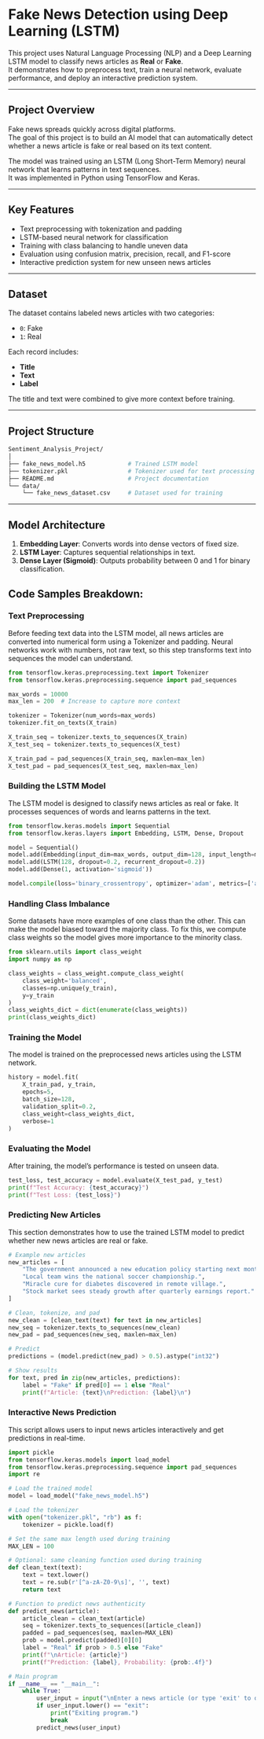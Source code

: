 # Fake News Detection using Deep Learning (LSTM)

This project uses Natural Language Processing (NLP) and a Deep Learning LSTM model to classify news articles as **Real** or **Fake**.  
It demonstrates how to preprocess text, train a neural network, evaluate performance, and deploy an interactive prediction system.

---

## Project Overview

Fake news spreads quickly across digital platforms.  
The goal of this project is to build an AI model that can automatically detect whether a news article is fake or real based on its text content.

The model was trained using an LSTM (Long Short-Term Memory) neural network that learns patterns in text sequences.  
It was implemented in Python using TensorFlow and Keras.

---

## Key Features

- Text preprocessing with tokenization and padding
- LSTM-based neural network for classification
- Training with class balancing to handle uneven data
- Evaluation using confusion matrix, precision, recall, and F1-score
- Interactive prediction system for new unseen news articles

---

## Dataset

The dataset contains labeled news articles with two categories:
- `0`: Fake
- `1`: Real

Each record includes:
- **Title**
- **Text**
- **Label**

The title and text were combined to give more context before training.

---

## Project Structure
```bash
Sentiment_Analysis_Project/
│
├── fake_news_model.h5            # Trained LSTM model
├── tokenizer.pkl                 # Tokenizer used for text processing
├── README.md                     # Project documentation
└── data/
    └── fake_news_dataset.csv     # Dataset used for training
```

---

## Model Architecture

1. **Embedding Layer**: Converts words into dense vectors of fixed size.  
2. **LSTM Layer**: Captures sequential relationships in text.  
3. **Dense Layer (Sigmoid)**: Outputs probability between 0 and 1 for binary classification.

## Code Samples Breakdown:
### Text Preprocessing
Before feeding text data into the LSTM model, all news articles are converted into numerical form using a Tokenizer and padding. Neural networks work with numbers, not raw text, so this step transforms text into sequences the model can understand.
```Python
from tensorflow.keras.preprocessing.text import Tokenizer
from tensorflow.keras.preprocessing.sequence import pad_sequences

max_words = 10000
max_len = 200  # Increase to capture more context

tokenizer = Tokenizer(num_words=max_words)
tokenizer.fit_on_texts(X_train)

X_train_seq = tokenizer.texts_to_sequences(X_train)
X_test_seq = tokenizer.texts_to_sequences(X_test)

X_train_pad = pad_sequences(X_train_seq, maxlen=max_len)
X_test_pad = pad_sequences(X_test_seq, maxlen=max_len)
```
### Building the LSTM Model
The LSTM model is designed to classify news articles as real or fake. It processes sequences of words and learns patterns in the text.
```Python
from tensorflow.keras.models import Sequential
from tensorflow.keras.layers import Embedding, LSTM, Dense, Dropout

model = Sequential()
model.add(Embedding(input_dim=max_words, output_dim=128, input_length=max_len))
model.add(LSTM(128, dropout=0.2, recurrent_dropout=0.2))
model.add(Dense(1, activation='sigmoid'))

model.compile(loss='binary_crossentropy', optimizer='adam', metrics=['accuracy'])
```
### Handling Class Imbalance
Some datasets have more examples of one class than the other. This can make the model biased toward the majority class. To fix this, we compute class weights so the model gives more importance to the minority class.
```Python
from sklearn.utils import class_weight
import numpy as np

class_weights = class_weight.compute_class_weight(
    class_weight='balanced',
    classes=np.unique(y_train),
    y=y_train
)
class_weights_dict = dict(enumerate(class_weights))
print(class_weights_dict)
```
### Training the Model
The model is trained on the preprocessed news articles using the LSTM network.
```Python
history = model.fit(
    X_train_pad, y_train,
    epochs=5,
    batch_size=128,
    validation_split=0.2,
    class_weight=class_weights_dict,
    verbose=1
)
```
### Evaluating the Model
After training, the model’s performance is tested on unseen data.
```Python
test_loss, test_accuracy = model.evaluate(X_test_pad, y_test)
print(f"Test Accuracy: {test_accuracy}")
print(f"Test Loss: {test_loss}")
```
### Predicting New Articles
This section demonstrates how to use the trained LSTM model to predict whether new news articles are real or fake.
```Python
# Example new articles
new_articles = [
    "The government announced a new education policy starting next month.",
    "Local team wins the national soccer championship.",
    "Miracle cure for diabetes discovered in remote village.",
    "Stock market sees steady growth after quarterly earnings report."
]

# Clean, tokenize, and pad
new_clean = [clean_text(text) for text in new_articles]
new_seq = tokenizer.texts_to_sequences(new_clean)
new_pad = pad_sequences(new_seq, maxlen=max_len)

# Predict
predictions = (model.predict(new_pad) > 0.5).astype("int32")

# Show results
for text, pred in zip(new_articles, predictions):
    label = "Fake" if pred[0] == 1 else "Real"
    print(f"Article: {text}\nPrediction: {label}\n")
```
### Interactive News Prediction
This script allows users to input news articles interactively and get predictions in real-time.
```Python
import pickle
from tensorflow.keras.models import load_model
from tensorflow.keras.preprocessing.sequence import pad_sequences
import re

# Load the trained model
model = load_model("fake_news_model.h5")

# Load the tokenizer
with open("tokenizer.pkl", "rb") as f:
    tokenizer = pickle.load(f)

# Set the same max length used during training
MAX_LEN = 100

# Optional: same cleaning function used during training
def clean_text(text):
    text = text.lower()
    text = re.sub(r'[^a-zA-Z0-9\s]', '', text)
    return text

# Function to predict news authenticity
def predict_news(article):
    article_clean = clean_text(article)
    seq = tokenizer.texts_to_sequences([article_clean])
    padded = pad_sequences(seq, maxlen=MAX_LEN)
    prob = model.predict(padded)[0][0]
    label = "Real" if prob > 0.5 else "Fake"
    print(f"\nArticle: {article}")
    print(f"Prediction: {label}, Probability: {prob:.4f}")

# Main program
if __name__ == "__main__":
    while True:
        user_input = input("\nEnter a news article (or type 'exit' to quit):\n")
        if user_input.lower() == "exit":
            print("Exiting program.")
            break
        predict_news(user_input)
```
